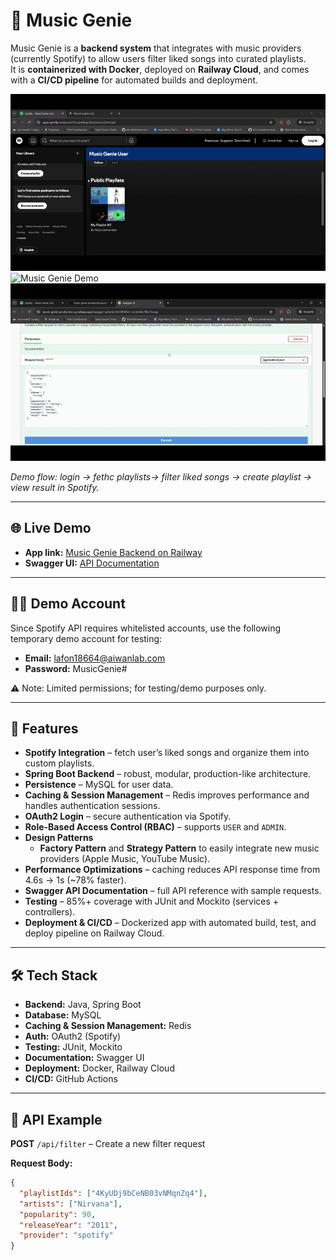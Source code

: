 # 🎵 Music Genie

Music Genie is a **backend system** that integrates with music providers (currently Spotify) to allow users filter liked songs into curated playlists.  
It is **containerized with Docker**, deployed on **Railway Cloud**, and comes with a **CI/CD pipeline** for automated builds and deployment.

![Music Genie Demo](docs/videos/demo1.gif)  
![Music Genie Demo](docs/videos/demo2.gif) 
![Music Genie Demo](docs/videos/demo3.gif) 

*Demo flow: login → fethc playlists-> filter liked songs → create playlist → view result in Spotify.*

---

## 🌐 Live Demo

- **App link:** [Music Genie Backend on Railway](https://music-genie-production.up.railway.app/user/login)  
- **Swagger UI:** [API Documentation](https://music-genie-production.up.railway.app/swagger-ui/index.html#/)  

---

## 🧑‍💻 Demo Account

Since Spotify API requires whitelisted accounts, use the following temporary demo account for testing:

- **Email:** lafon18664@aiwanlab.com  
- **Password:** MusicGenie#  

⚠️ Note: Limited permissions; for testing/demo purposes only.  

---

## 🚀 Features

- **Spotify Integration** – fetch user’s liked songs and organize them into custom playlists.  
- **Spring Boot Backend** – robust, modular, production-like architecture.  
- **Persistence** – MySQL for user data.
- **Caching & Session Management** – Redis improves performance and handles authentication sessions.  
- **OAuth2 Login** – secure authentication via Spotify.  
- **Role-Based Access Control (RBAC)** – supports `USER` and `ADMIN`.  
- **Design Patterns**   
  - **Factory Pattern** and **Strategy Pattern** to easily integrate new music providers (Apple Music, YouTube Music).  
- **Performance Optimizations** – caching reduces API response time from 4.6s → 1s (~78% faster).  
- **Swagger API Documentation** – full API reference with sample requests.  
- **Testing** – 85%+ coverage with JUnit and Mockito (services + controllers).  
- **Deployment & CI/CD** – Dockerized app with automated build, test, and deploy pipeline on Railway Cloud.  

---

## 🛠️ Tech Stack

- **Backend:** Java, Spring Boot  
- **Database:** MySQL  
- **Caching & Session Management:** Redis  
- **Auth:** OAuth2 (Spotify)  
- **Testing:** JUnit, Mockito  
- **Documentation:** Swagger UI  
- **Deployment:** Docker, Railway Cloud  
- **CI/CD:** GitHub Actions

---

## 📖 API Example

**POST** `/api/filter` – Create a new filter request 

**Request Body:**
```json
{
  "playlistIds": ["4KyUDj9bCeNB03vNMqnZq4"],  
  "artists": ["Nirvana"],
  "popularity": 90,
  "releaseYear": "2011",
  "provider": "spotify"
}

